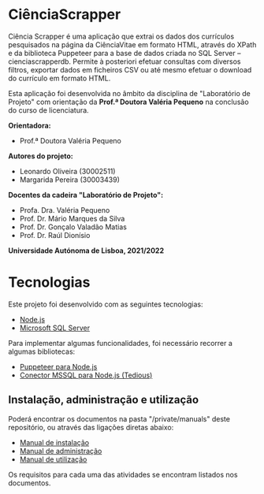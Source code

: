 # CiênciaScrapper

Ciência Scrapper é uma aplicação que extrai os dados dos currículos pesquisados na página da CiênciaVitae em formato HTML, através do XPath e da biblioteca Puppeteer para a base de dados criada no SQL Server – cienciascrapperdb. Permite à posteriori efetuar consultas com diversos filtros, exportar dados em ficheiros CSV ou até mesmo efetuar o download do currículo em formato HTML.

Esta aplicação foi desenvolvida no âmbito da disciplina de "Laboratório de Projeto" com orientação da **Prof.ª Doutora Valéria Pequeno** na conclusão do curso de licenciatura.

**Orientadora:**
 - Prof.ª Doutora Valéria Pequeno

**Autores do projeto:**

 - Leonardo Oliveira (30002511)
 - Margarida Pereira (30003439)

**Docentes da cadeira "Laboratório de Projeto":**

 - Profa. Dra. Valéria Pequeno
 - Prof. Dr. Mário Marques da Silva
 - Prof. Dr. Gonçalo Valadão Matias
 - Prof. Dr. Raúl Dionísio

**Universidade Autónoma de Lisboa, 2021/2022**

# Tecnologias

Este projeto foi desenvolvido com as seguintes tecnologias:

 - [Node.js](https://nodejs.org/en/)
 - [Microsoft SQL Server](https://www.microsoft.com/en-us/sql-server/sql-server-2019)

Para implementar algumas funcionalidades, foi necessário recorrer a algumas bibliotecas:

 - [Puppeteer para Node.js](https://github.com/puppeteer/puppeteer)
 - [Conector MSSQL para Node.js (Tedious)](https://github.com/tediousjs/node-mssql)

## Instalação, administração e utilização

Poderá encontrar os documentos na pasta "/private/manuals" deste repositório, ou através das ligações diretas abaixo:

 - [Manual de instalação](https://github.com/leotome/cienciascrapper/blob/master/private/manuals/instalacao.pdf)
 - [Manual de administração](https://github.com/leotome/cienciascrapper/blob/master/private/manuals/administracao.pdf)
 - [Manual de utilização](https://github.com/leotome/cienciascrapper/blob/master/private/manuals/utilizacao.pdf)

Os requisitos para cada uma das atividades se encontram listados nos documentos.

